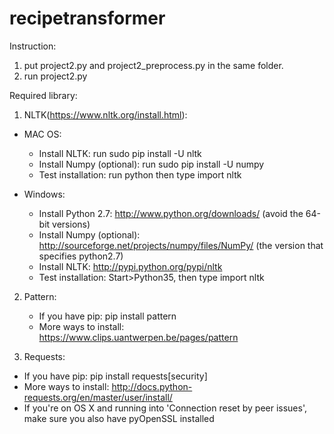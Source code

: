 # recipetransformer

Instruction:
1. put project2.py and project2_preprocess.py in the same folder.
2. run project2.py

Required library:
1. NLTK(https://www.nltk.org/install.html): 

  - MAC OS:
    - Install NLTK: run sudo pip install -U nltk
    - Install Numpy (optional): run sudo pip install -U numpy
    - Test installation: run python then type import nltk
  
  
  - Windows: 
    - Install Python 2.7: http://www.python.org/downloads/ (avoid the 64-bit versions)
    - Install Numpy (optional): http://sourceforge.net/projects/numpy/files/NumPy/ (the version that specifies python2.7)
    - Install NLTK: http://pypi.python.org/pypi/nltk
    - Test installation: Start>Python35, then type import nltk
  
2. Pattern:
   - If you have pip: pip install pattern
   - More ways to install: https://www.clips.uantwerpen.be/pages/pattern
   
3. Requests:
  - If you have pip: pip install requests[security]
  - More ways to install: http://docs.python-requests.org/en/master/user/install/
  - If you're on OS X and running into 'Connection reset by peer issues', make sure you also have pyOpenSSL installed
   

